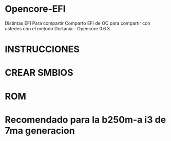 # Opencore-EFI
Distintas  EFI Para compartir
Comparto EFI de OC para  compartir con ustedes con el metodo Dortania - Opencore 0.6.3
# INSTRUCCIONES
# CREAR SMBIOS
# ROM
# Recomendado para la  b250m-a i3 de 7ma generacion
